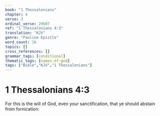 ```yaml
---
book: "1 Thessalonians"
chapter: 4
verse: 3
ordinal_verse: 29607
ref: "1 Thessalonians 4:3"
translation: "KJV"
genre: "Pauline Epistle"
word_count: 16
topics: []
cross_references: []
grammar_tags: [conditional]
thematic_tags: [names-of-god]
tags: ["Bible","KJV","1 Thessalonians"]
---
```


# 1 Thessalonians 4:3

For this is the will of God, even your sanctification, that ye should abstain from fornication:
